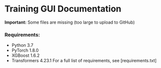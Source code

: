 # Training GUI Documentation
**Important:** Some files are missing (too large to upload to GitHub)

### Requirements:
- Python 3.7
- PyTorch 1.8.0
- XGBoost 1.6.2
- Transformers 4.23.1
For a full list of requirements, see [requirements.txt]
